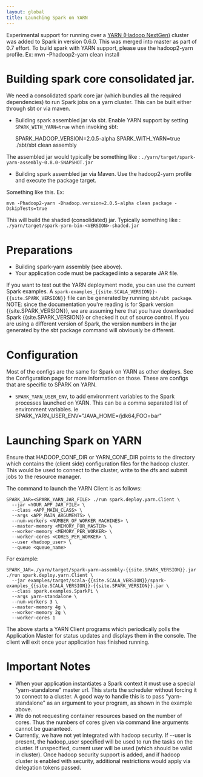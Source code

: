 ```yaml
---
layout: global
title: Launching Spark on YARN
---
```


Experimental support for running over a [YARN (Hadoop
NextGen)](http://hadoop.apache.org/docs/r2.0.2-alpha/hadoop-yarn/hadoop-yarn-site/YARN.html)
cluster was added to Spark in version 0.6.0.  This was merged into master as part of 0.7 effort.
To build spark with YARN support, please use the hadoop2-yarn profile.
Ex:  mvn -Phadoop2-yarn clean install

# Building spark core consolidated jar.

We need a consolidated spark core jar (which bundles all the required dependencies) to run Spark jobs on a yarn cluster.
This can be built either through sbt or via maven.

-   Building spark assembled jar via sbt.
Enable YARN support by setting `SPARK_WITH_YARN=true` when invoking sbt:

    SPARK_HADOOP_VERSION=2.0.5-alpha SPARK_WITH_YARN=true ./sbt/sbt clean assembly

The assembled jar would typically be something like :
`./yarn/target/spark-yarn-assembly-0.8.0-SNAPSHOT.jar`


-   Building spark assembled jar via Maven.
    Use the hadoop2-yarn profile and execute the package target.

Something like this. Ex:

    mvn -Phadoop2-yarn -Dhadoop.version=2.0.5-alpha clean package -DskipTests=true


This will build the shaded (consolidated) jar. Typically something like :
`./yarn/target/spark-yarn-bin-<VERSION>-shaded.jar`


# Preparations

- Building spark-yarn assembly (see above).
- Your application code must be packaged into a separate JAR file.

If you want to test out the YARN deployment mode, you can use the current Spark examples. A `spark-examples_{{site.SCALA_VERSION}}-{{site.SPARK_VERSION}}` file can be generated by running `sbt/sbt package`. NOTE: since the documentation you're reading is for Spark version {{site.SPARK_VERSION}}, we are assuming here that you have downloaded Spark {{site.SPARK_VERSION}} or checked it out of source control. If you are using a different version of Spark, the version numbers in the jar generated by the sbt package command will obviously be different.

# Configuration

Most of the configs are the same for Spark on YARN as other deploys. See the Configuration page for more information on those.  These are configs that are specific to SPARK on YARN.

* `SPARK_YARN_USER_ENV`, to add environment variables to the Spark processes launched on YARN. This can be a comma separated list of environment variables. ie SPARK_YARN_USER_ENV="JAVA_HOME=/jdk64,FOO=bar"

# Launching Spark on YARN

Ensure that HADOOP_CONF_DIR or YARN_CONF_DIR points to the directory which contains the (client side) configuration files for the hadoop cluster.
This would be used to connect to the cluster, write to the dfs and submit jobs to the resource manager.

The command to launch the YARN Client is as follows:

    SPARK_JAR=<SPARK_YARN_JAR_FILE> ./run spark.deploy.yarn.Client \
      --jar <YOUR_APP_JAR_FILE> \
      --class <APP_MAIN_CLASS> \
      --args <APP_MAIN_ARGUMENTS> \
      --num-workers <NUMBER_OF_WORKER_MACHINES> \
      --master-memory <MEMORY_FOR_MASTER> \
      --worker-memory <MEMORY_PER_WORKER> \
      --worker-cores <CORES_PER_WORKER> \
      --user <hadoop_user> \
      --queue <queue_name>

For example:

    SPARK_JAR=./yarn/target/spark-yarn-assembly-{{site.SPARK_VERSION}}.jar ./run spark.deploy.yarn.Client \
      --jar examples/target/scala-{{site.SCALA_VERSION}}/spark-examples_{{site.SCALA_VERSION}}-{{site.SPARK_VERSION}}.jar \
      --class spark.examples.SparkPi \
      --args yarn-standalone \
      --num-workers 3 \
      --master-memory 4g \
      --worker-memory 2g \
      --worker-cores 1

The above starts a YARN Client programs which periodically polls the Application Master for status updates and displays them in the console. The client will exit once your application has finished running.

# Important Notes

- When your application instantiates a Spark context it must use a special "yarn-standalone" master url. This starts the scheduler without forcing it to connect to a cluster. A good way to handle this is to pass "yarn-standalone" as an argument to your program, as shown in the example above.
- We do not requesting container resources based on the number of cores. Thus the numbers of cores given via command line arguments cannot be guaranteed.
- Currently, we have not yet integrated with hadoop security. If --user is present, the hadoop_user specified will be used to run the tasks on the cluster. If unspecified, current user will be used (which should be valid in cluster).
  Once hadoop security support is added, and if hadoop cluster is enabled with security, additional restrictions would apply via delegation tokens passed.
